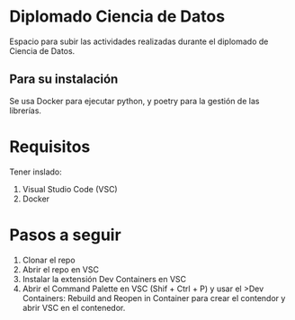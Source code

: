 # Diplomado Ciencia de Datos

Espacio para subir las actividades realizadas durante el diplomado de Ciencia de Datos.

## Para su instalación

Se usa Docker para ejecutar python, y poetry para la gestión de las librerías. 

# Requisitos
Tener inslado:
1. Visual Studio Code (VSC)
2. Docker

# Pasos a seguir
1. Clonar el repo
2. Abrir el repo en VSC
3. Instalar la extensión Dev Containers en VSC
4. Abrir el Command Palette en VSC (Shif + Ctrl + P) y usar el >Dev Containers: Rebuild and Reopen in Container para crear el contendor y abrir VSC en el contenedor.

   
